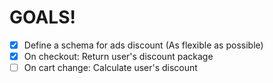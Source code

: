 # GOALS!

- [x] Define a schema for ads discount (As flexible as possible)
- [x] On checkout: Return user's discount package
- [ ] On cart change: Calculate user's discount
